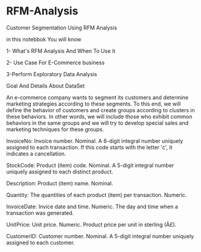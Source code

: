 # RFM-Analysis
Customer Segmentation Using RFM Analysis

in this notebbok You will know 



1- What's RFM Analysis  And When To Use it



2- Use Case For E-Commerce business



3-Perform Exploratory Data Analysis


Goal And Details About DataSet



An e-commerce company wants to segment its customers and determine marketing strategies according to these segments. To this end, we will define the behavior of customers and create groups according to clusters in these behaviors. In other words, we will include those who exhibit common behaviors in the same groups and we will try to develop special sales and marketing techniques for these groups.

InvoiceNo: Invoice number. Nominal. A 6-digit integral number uniquely assigned to each transaction. If this code starts with the letter 'c', it indicates a cancellation.

StockCode: Product (item) code. Nominal. A 5-digit integral number uniquely assigned to each distinct product.

Description: Product (item) name. Nominal.

Quantity: The quantities of each product (item) per transaction. Numeric.


InvoiceDate: Invice date and time. Numeric. The day and time when a transaction was generated.



UnitPrice: Unit price. Numeric. Product price per unit in sterling (Â£).


CustomerID: Customer number. Nominal. A 5-digit integral number uniquely assigned to each customer.
